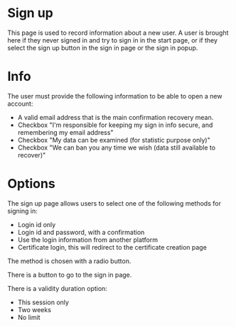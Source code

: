 # Sign up

This page is used to record information about a new user. A user is brought here if they never signed in and try to sign in in the start page, or if they select the sign up button in the sign in page or the sign in popup.

# Info

The user must provide the following information to be able to open a new account:

- A valid email address that is the main confirmation recovery mean.
- Checkbox "I'm responsible for keeping my sign in info secure, and remembering my email address"
- Checkbox "My data can be examined (for statistic purpose only)"
- Checkbox "We can ban you any time we wish (data still available to recover)"  
  
# Options

The sign up page allows users to select one of the following methods for signing in:

- Login id only
- Login id and password, with a confirmation
- Use the login information from another platform
- Certificate login, this will redirect to the certificate creation page

The method is chosen with a radio button.

There is a button to go to the sign in page.

There is a validity duration option:

- This session only
- Two weeks
- No limit

 
